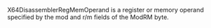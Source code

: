X64DisassemblerRegMemOperand is a register or memory operand specified by the mod and r/m fields of the ModRM byte. 


